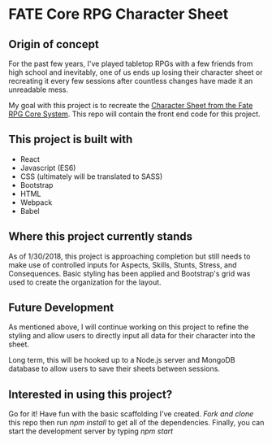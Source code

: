FATE Core RPG Character Sheet
=========================

Origin of concept
----
For the past few years, I've played tabletop RPGs with a few friends from high school and inevitably, one of us ends up losing their character sheet or recreating it every few sessions after countless changes have made it an unreadable mess.

My goal with this project is to recreate the [Character Sheet from the Fate RPG Core System](https://www.evilhat.com/home/wp-content/uploads/2013/04/Fate-Core-Character-Sheet.pdf). This repo will contain the front end code for this project.

This project is built with
---
* React
* Javascript (ES6)
* CSS (ultimately will be translated to SASS)
* Bootstrap
* HTML
* Webpack
* Babel

Where this project currently stands
---
As of 1/30/2018, this project is approaching completion but still needs to make use of controlled inputs for Aspects, Skills, Stunts, Stress, and Consequences. Basic styling has been applied and Bootstrap's grid was used to create the organization for the layout.

Future Development
---
As mentioned above, I will continue working on this project to refine the styling and allow users to directly input all data for their character into the sheet.

Long term, this will be hooked up to a Node.js server and MongoDB database to allow users to save their sheets between sessions.

Interested in using this project?
---
Go for it! Have fun with the basic scaffolding I've created. *Fork and clone* this repo then run *npm install* to get all of the dependencies. Finally, you can start the development server by typing *npm start*
